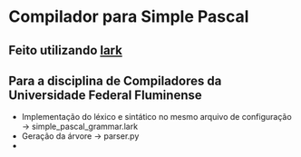 # Compilador para Simple Pascal
## Feito utilizando [lark](https://github.com/lark-parser/lark)
## Para a disciplina de Compiladores da Universidade Federal Fluminense
- Implementação do léxico e sintático no mesmo arquivo de configuração -> simple_pascal_grammar.lark
- Geração da árvore -> parser.py
- 
